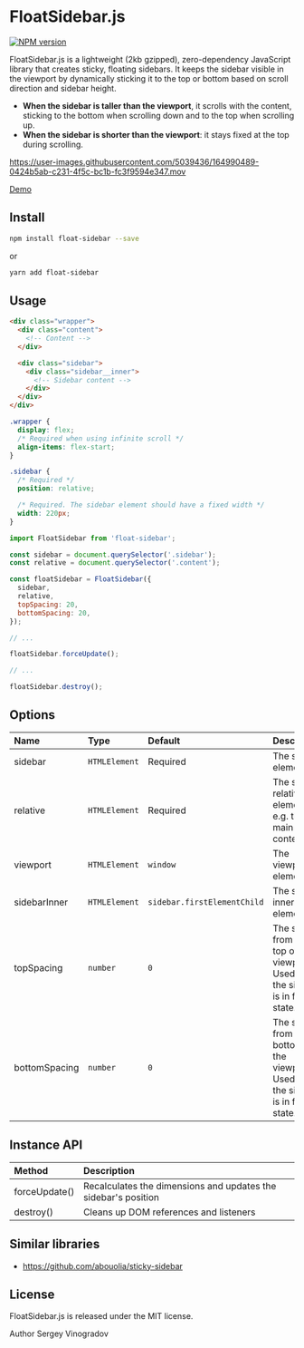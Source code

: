 # FloatSidebar.js

[![NPM version](https://img.shields.io/npm/v/float-sidebar.svg?style=flat)](https://www.npmjs.org/package/float-sidebar)

FloatSidebar.js is a lightweight (2kb gzipped), zero-dependency JavaScript library that creates sticky, floating sidebars. It keeps the sidebar visible in the viewport by dynamically sticking it to the top or bottom based on scroll direction and sidebar height.

- **When the sidebar is taller than the viewport**, it scrolls with the content, sticking to the bottom when scrolling down and to the top when scrolling up.
- **When the sidebar is shorter than the viewport**: it stays fixed at the top during scrolling.

https://user-images.githubusercontent.com/5039436/164990489-0424b5ab-c231-4f5c-bc1b-fc3f9594e347.mov

[Demo](https://js-2sy9en.stackblitz.io)

## Install

```bash
npm install float-sidebar --save
```

or

```bash
yarn add float-sidebar
```

## Usage

```html
<div class="wrapper">
  <div class="content">
    <!-- Content -->
  </div>

  <div class="sidebar">
    <div class="sidebar__inner">
      <!-- Sidebar content -->
    </div>
  </div>
</div>
```

```css
.wrapper {
  display: flex;
  /* Required when using infinite scroll */
  align-items: flex-start;
}

.sidebar {
  /* Required */
  position: relative;

  /* Required. The sidebar element should have a fixed width */
  width: 220px;
}
```

```javascript
import FloatSidebar from 'float-sidebar';

const sidebar = document.querySelector('.sidebar');
const relative = document.querySelector('.content');

const floatSidebar = FloatSidebar({
  sidebar,
  relative,
  topSpacing: 20,
  bottomSpacing: 20,
});

// ...

floatSidebar.forceUpdate();

// ...

floatSidebar.destroy();
```

## Options

| Name          | Type          | Default                     | Description      |
|:------------- |:------------- |:--------------------------- | ---------------- |
| sidebar       | `HTMLElement` | Required                    | The sidebar element |
| relative      | `HTMLElement` | Required                    | The sidebar relative element, e.g. the main content |
| viewport      | `HTMLElement` | `window`                    | The viewport element |
| sidebarInner  | `HTMLElement` | `sidebar.firstElementChild` | The sidebar inner element |
| topSpacing    | `number`      | `0`                         | The space from the top of the viewport. Used when the sidebar is in fixed state. |
| bottomSpacing | `number`      | `0`                         | The space from the bottom of the viewport. Used when the sidebar is in fixed state. |

## Instance API

| Method        | Description                                                    |
| :------------ | :------------------------------------------------------------- |
| forceUpdate() | Recalculates the dimensions and updates the sidebar's position |
| destroy()     | Cleans up DOM references and listeners                         |

## Similar libraries

- https://github.com/abouolia/sticky-sidebar

## License

FloatSidebar.js is released under the MIT license.

Author Sergey Vinogradov

